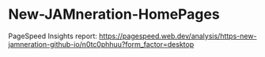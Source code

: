 # New-JAMneration-HomePages
PageSpeed Insights report:
https://pagespeed.web.dev/analysis/https-new-jamneration-github-io/n0tc0phhuu?form_factor=desktop
